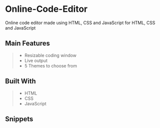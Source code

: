 # Online-Code-Editor
Online code editor made using HTML, CSS and JavaScript for HTML, CSS and JavaScript

## Main Features
>* Resizable coding window
>* Live output
>* 5 Themes to choose from

## Built With
>* HTML
>* CSS
>* JavaScript

## Snippets


